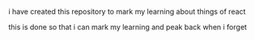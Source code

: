 i have created this repository to mark my learning about things of react

this is done so that i can mark my learning and peak back when i forget